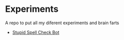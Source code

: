 # Experiments
A repo to put all my diferent experiments and brain farts
- [Stupid Spell Check Bot](https://github.com/macu39/Experiments/tree/master/StupidSpellCheckBot)
